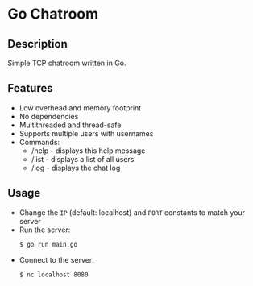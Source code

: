 # Go Chatroom
## Description
Simple TCP chatroom written in Go.

## Features
* Low overhead and memory footprint
* No dependencies
* Multithreaded and thread-safe
* Supports multiple users with usernames
* Commands:
    * /help - displays this help message
    * /list - displays a list of all users
    * /log - displays the chat log

## Usage
* Change the `IP` (default: localhost) and `PORT` constants to match your server
* Run the server:
   ```bash
   $ go run main.go
   ```
* Connect to the server:
    ```bash
    $ nc localhost 8080
    ```